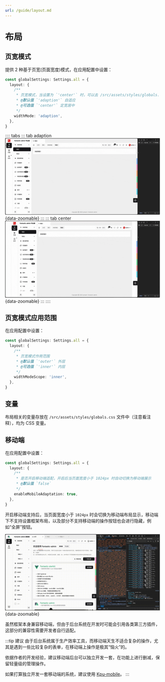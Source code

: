 ```yaml
---
url: /guide/layout.md
---
```

# 布局

## 页宽模式

提供 2 种基于页宽(页面宽度)模式，在应用配置中设置：

```ts {2-9}
const globalSettings: Settings.all = {
  layout: {
    /**
     * 页宽模式，当设置为 `'center'` 时，可以去 /src/assets/styles/globals.css 里设置 `--g-app-width` 宽度变量
     * @默认值 `'adaption'` 自适应
     * @可选值 `'center'` 定宽居中
     */
    widthMode: 'adaption',
  },
}
```

:::: tabs
::: tab adaption
![](/layout_width_mode_adaption.gif){data-zoomable}
:::
::: tab center
![](/layout_width_mode_center.gif){data-zoomable}
:::
::::

## 页宽模式应用范围

在应用配置中设置：

```ts {2-9}
const globalSettings: Settings.all = {
  layout: {
    /**
     * 页宽模式作用范围
     * @默认值 `'outer'` 外层
     * @可选值 `'inner'` 内层
     */
    widthModeScope: 'inner',
  },
}
```

## 变量

布局相关的变量存放在 `/src/assets/styles/globals.css` 文件中（注意看注释），均为 CSS 变量。

## 移动端

在应用配置中设置：

```ts {2-8}
const globalSettings: Settings.all = {
  layout: {
    /**
     * 是否开启移动端适配，开启后当页面宽度小于 1024px 时自动切换为移动端展示
     * @默认值 `false`
     */
    enableMobileAdaptation: true,
  },
}
```

开启移动端支持后，当页面宽度小于 `1024px` 时会切换为移动端布局显示，移动端下不支持设置框架布局，以及部分不支持移动端的操作按钮也会进行隐藏，例如“全屏”按钮。

![](/layout-mobile.gif){data-zoomable}

虽然框架本身兼容移动端，但由于后台系统在开发时可能会引用各类第三方插件，这部分的兼容性需要开发者自行适配。

:::tip 建议
由于后台系统属于生产效率工具，而移动端天生不适合复杂的操作，尤其是遇到一些比较复杂的表单，在移动端上操作是极其“恼火”的。

依据作者的开发经验，建议移动端后台可以独立开发一套，在功能上进行删减，保留轻量级的管理操作。

如果打算独立开发一套移动端的系统，建议使用 [Kpu-mobile](https://kpu-mobile.kpui.top/)。
:::
